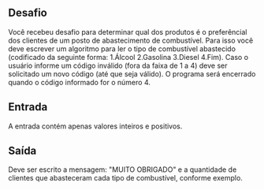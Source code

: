 ## Desafio

Você recebeu desafio para determinar qual dos produtos é o preferêncial dos
clientes de um posto de abastecimento de combustível. Para isso você deve
escrever um algoritmo para ler o tipo de combustível abastecido (codificado
da seguinte forma: 1.Álcool 2.Gasolina 3.Diesel 4.Fim). Caso o usuário
informe um código inválido (fora da faixa de 1 a 4) deve ser solicitado um
novo código (até que seja válido). O programa será encerrado quando o código
informado for o número 4.

## Entrada

A entrada contém apenas valores inteiros e positivos.

## Saída

Deve ser escrito a mensagem: "MUITO OBRIGADO" e a quantidade de clientes que
abasteceram cada tipo de combustível, conforme exemplo.
